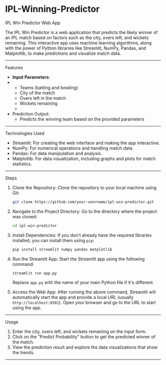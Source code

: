 # IPL-Winning-Predictor


IPL Win Predictor Web App

The IPL Win Predictor is a web application that predicts the likely winner of an IPL match based on factors such as the city, overs left, and wickets remaining. This interactive app uses machine learning algorithms, along with the power of Python libraries like Streamlit, NumPy, Pandas, and Matplotlib, to make predictions and visualize match data.

---

Features

- **Input Parameters**:
- - Teams (batting and bowling)
  - City of the match
  - Overs left in the match
  - Wickets remaining
  - 
- Prediction Output:
  - Predicts the winning team based on the provided parameters

---

Technologies Used

- Streamlit: For creating the web interface and making the app interactive.
- NumPy: For numerical operations and handling match data.
- Pandas: For data manipulation and analysis.
- Matplotlib: For data visualization, including graphs and plots for match statistics.

---


Steps

1. Clone the Repository:
   Clone the repository to your local machine using Git:
   ```bash
   git clone https://github.com/your-username/ipl-win-predictor.git
   ```

2. Navigate to the Project Directory:
   Go to the directory where the project was cloned:
   ```bash
   cd ipl-win-predictor
   ```

3. Install Dependencies:
   If you don't already have the required libraries installed, you can install them using `pip`:
   ```bash
   pip install streamlit numpy pandas matplotlib
   ```

4. Run the Streamlit App:
   Start the Streamlit app using the following command:
   ```bash
   streamlit run app.py
   ```
   Replace `app.py` with the name of your main Python file if it's different.

5. Access the Web App:
   After running the above command, Streamlit will automatically start the app and provide a local URL (usually `http://localhost:8501`). Open your browser and go to the URL to start using the app.

---

Usage

1. Enter the city, overs left, and wickets remaining on the input form.
2. Click on the "Predict Probability" button to get the predicted winner of the match.
3. View the prediction result and explore the data visualizations that show the trends.

---
